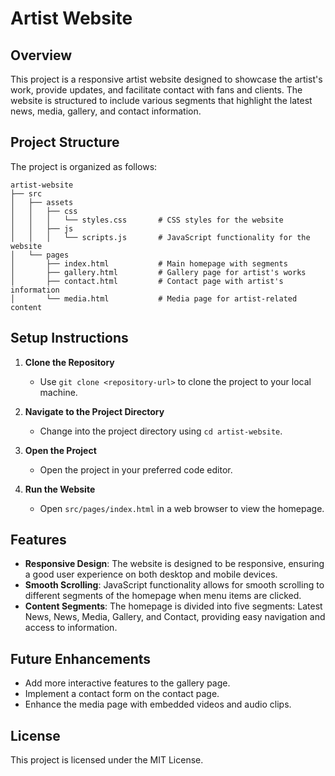 # Artist Website

## Overview
This project is a responsive artist website designed to showcase the artist's work, provide updates, and facilitate contact with fans and clients. The website is structured to include various segments that highlight the latest news, media, gallery, and contact information.

## Project Structure
The project is organized as follows:

```
artist-website
├── src
│   ├── assets
│   │   ├── css
│   │   │   └── styles.css       # CSS styles for the website
│   │   ├── js
│   │   │   └── scripts.js       # JavaScript functionality for the website
│   └── pages
│       ├── index.html           # Main homepage with segments
│       ├── gallery.html         # Gallery page for artist's works
│       ├── contact.html         # Contact page with artist's information
│       └── media.html           # Media page for artist-related content
```

## Setup Instructions
1. **Clone the Repository**
   - Use `git clone <repository-url>` to clone the project to your local machine.

2. **Navigate to the Project Directory**
   - Change into the project directory using `cd artist-website`.

3. **Open the Project**
   - Open the project in your preferred code editor.

4. **Run the Website**
   - Open `src/pages/index.html` in a web browser to view the homepage.

## Features
- **Responsive Design**: The website is designed to be responsive, ensuring a good user experience on both desktop and mobile devices.
- **Smooth Scrolling**: JavaScript functionality allows for smooth scrolling to different segments of the homepage when menu items are clicked.
- **Content Segments**: The homepage is divided into five segments: Latest News, News, Media, Gallery, and Contact, providing easy navigation and access to information.

## Future Enhancements
- Add more interactive features to the gallery page.
- Implement a contact form on the contact page.
- Enhance the media page with embedded videos and audio clips.

## License
This project is licensed under the MIT License.